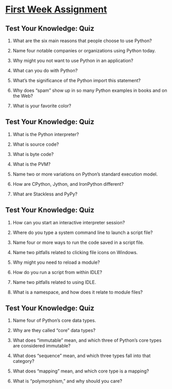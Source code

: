 # [First Week Assignment]()
## Test Your Knowledge: Quiz
1. What are the six main reasons that people choose to use Python?

2. Name four notable companies or organizations using Python today.

3. Why might you not want to use Python in an application?

4. What can you do with Python?

5. What’s the significance of the Python import this statement?

6. Why does “spam” show up in so many Python examples in books and on the Web?

7. What is your favorite color?


## Test Your Knowledge: Quiz

1. What is the Python interpreter?

2. What is source code?

3. What is byte code?

4. What is the PVM?

5. Name two or more variations on Python’s standard execution model.

6. How are CPython, Jython, and IronPython different?

7. What are Stackless and PyPy?


## Test Your Knowledge: Quiz

1. How can you start an interactive interpreter session?

2. Where do you type a system command line to launch a script file?

3. Name four or more ways to run the code saved in a script file.

4. Name two pitfalls related to clicking file icons on Windows.

5. Why might you need to reload a module?

6. How do you run a script from within IDLE?

7. Name two pitfalls related to using IDLE.

8. What is a namespace, and how does it relate to module files?


## Test Your Knowledge: Quiz

1. Name four of Python’s core data types.

2. Why are they called “core” data types?

3. What does “immutable” mean, and which three of Python’s core types are considered immutable?

4. What does “sequence” mean, and which three types fall into that category?

5. What does “mapping” mean, and which core type is a mapping?

6. What is “polymorphism,” and why should you care?

